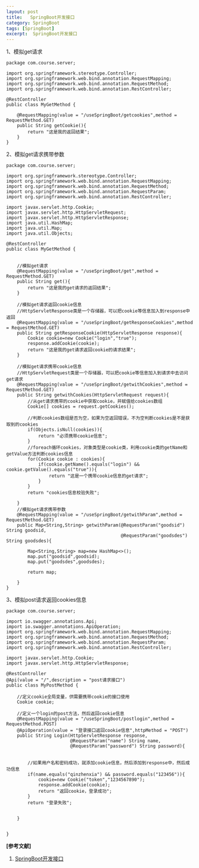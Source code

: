 ```yaml
---
layout: post
title:   SpringBoot开发接口 
category: SpringBoot
tags: [SpringBoot]
excerpt:  SpringBoot开发接口
---
```


1、模拟get请求

	package com.course.server;
	
	import org.springframework.stereotype.Controller;
	import org.springframework.web.bind.annotation.RequestMapping;
	import org.springframework.web.bind.annotation.RequestMethod;
	import org.springframework.web.bind.annotation.RestController;
	
	@RestController
	public class MyGetMethod {
	
	    @RequestMapping(value = "/useSpringBoot/getcookies",method = RequestMethod.GET)
	    public String getCookie(){
	        return "这是我的返回结果";
	    }
	}

2、模拟get请求携带参数

	package com.course.server;
	
	import org.springframework.stereotype.Controller;
	import org.springframework.web.bind.annotation.RequestMapping;
	import org.springframework.web.bind.annotation.RequestMethod;
	import org.springframework.web.bind.annotation.RequestParam;
	import org.springframework.web.bind.annotation.RestController;
	
	import javax.servlet.http.Cookie;
	import javax.servlet.http.HttpServletRequest;
	import javax.servlet.http.HttpServletResponse;
	import java.util.HashMap;
	import java.util.Map;
	import java.util.Objects;
	
	@RestController
	public class MyGetMethod {
	
	
	    //模拟get请求
	    @RequestMapping(value = "/useSpringBoot/get",method = RequestMethod.GET)
	    public String get(){
	        return "这是我的get请求的返回结果";
	    }
	
	    //模拟get请求返回cookie信息
	    //HttpServletResponse类是一个存储器，可以把cookie等信息加入到response中返回
	    @RequestMapping(value = "/useSpringBoot/getResponseCookies",method = RequestMethod.GET)
	    public String getResponseCookie(HttpServletResponse response){
	        Cookie cookie=new Cookie("login","true");
	        response.addCookie(cookie);
	        return "这是我的get请求返回cookie的请求结果";
	    }
	
	    //模拟get请求携带cookie信息
	    //HttpServletRequest类是一个存储器，可以把cookie等信息加入到请求中去访问get请求
	    @RequestMapping(value = "/useSpringBoot/getwithCookies",method = RequestMethod.GET)
	    public String getwithCookies(HttpServletRequest request){
	        //从get请求携带的cookie中获取cookie，并赋值给cookies数组
	        Cookie[] cookies = request.getCookies();
	
	        //判断cookies数组是否为空，如果为空返回错误，不为空判断cookies是不是获取到的cookies
	        if(Objects.isNull(cookies)){
	            return "必须携带cookie信息";
	        }
	        //foreach循环cookies，对象类型是cookie类，利用cookie类的getName和getValue方法判断cookies信息
	        for(Cookie cookie : cookies){
	            if(cookie.getName().equals("login") && cookie.getValue().equals("true")){
	                return "这是一个携带cookie信息的get请求";
	            }
	        }
	        return "cookies信息校验失败";
	
	    }
	    //模拟get请求携带参数
	    @RequestMapping(value = "/useSpringBoot/getwithParam",method = RequestMethod.GET)
	    public Map<String,String> getwithParam(@RequestParam("goodsid") String goodsid,
	                                           @RequestParam("goodsdes") String goodsdes){
	
	        Map<String,String> map=new HashMap<>();
	        map.put("goodsid",goodsid);
	        map.put("goodsdes",goodsdes);
	
	        return map;
	
	    }
	}

3、模拟post请求返回cookies信息

	package com.course.server;
	
	import io.swagger.annotations.Api;
	import io.swagger.annotations.ApiOperation;
	import org.springframework.web.bind.annotation.RequestMapping;
	import org.springframework.web.bind.annotation.RequestMethod;
	import org.springframework.web.bind.annotation.RequestParam;
	import org.springframework.web.bind.annotation.RestController;
	
	import javax.servlet.http.Cookie;
	import javax.servlet.http.HttpServletResponse;
	
	@RestController
	@Api(value = "/",description = "post请求接口")
	public class MyPostMethod {
	
	    //定义cookie全局变量，供需要携带cookie的接口使用
	    Cookie cookie;
	
	    //定义一个login的post方法，然后返回cookie信息
	    @RequestMapping(value = "/useSpringBoot/postlogin",method = RequestMethod.POST)
	    @ApiOperation(value = "登录接口返回cookie信息",httpMethod = "POST")
	    public String Login(HttpServletResponse response,
	                        @RequestParam("name") String name,
	                        @RequestParam("password") String password){
	        
	        
	        //如果用户名和密码成功，就添加cookie信息，然后添加到response中，然后成功信息
	        if(name.equals("qinzhenxia") && password.equals("123456")){
	            cookie=new Cookie("token","1234567890");
	            response.addCookie(cookie);
	            return "返回cookie，登录成功";
	        }
	        return "登录失败";
	
	
	    }
	
	
	}

  

**[参考文献]**

1. [SpringBoot开发接口](https://www.jianshu.com/p/4daa1cda91c7 "SpringBoot开发接口")




